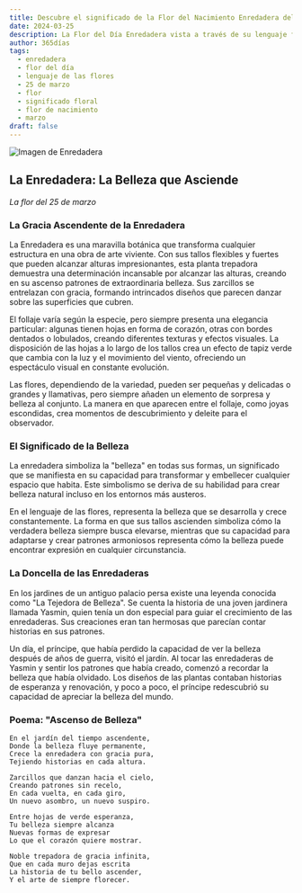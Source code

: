 ```yaml
---
title: Descubre el significado de la Flor del Nacimiento Enredadera del 25 de marzo
date: 2024-03-25
description: La Flor del Día Enredadera vista a través de su lenguaje floral e historias
author: 365días
tags:
  - enredadera
  - flor del día
  - lenguaje de las flores
  - 25 de marzo
  - flor
  - significado floral
  - flor de nacimiento
  - marzo
draft: false
---
```


![Imagen de Enredadera](https://cdn.pixabay.com/photo/2016/06/12/22/30/wall-1453158_1280.jpg#center#center)


## La Enredadera: La Belleza que Asciende
*La flor del 25 de marzo*

### La Gracia Ascendente de la Enredadera

La Enredadera es una maravilla botánica que transforma cualquier estructura en una obra de arte viviente. Con sus tallos flexibles y fuertes que pueden alcanzar alturas impresionantes, esta planta trepadora demuestra una determinación incansable por alcanzar las alturas, creando en su ascenso patrones de extraordinaria belleza. Sus zarcillos se entrelazan con gracia, formando intrincados diseños que parecen danzar sobre las superficies que cubren.

El follaje varía según la especie, pero siempre presenta una elegancia particular: algunas tienen hojas en forma de corazón, otras con bordes dentados o lobulados, creando diferentes texturas y efectos visuales. La disposición de las hojas a lo largo de los tallos crea un efecto de tapiz verde que cambia con la luz y el movimiento del viento, ofreciendo un espectáculo visual en constante evolución.

Las flores, dependiendo de la variedad, pueden ser pequeñas y delicadas o grandes y llamativas, pero siempre añaden un elemento de sorpresa y belleza al conjunto. La manera en que aparecen entre el follaje, como joyas escondidas, crea momentos de descubrimiento y deleite para el observador.

### El Significado de la Belleza

La enredadera simboliza la "belleza" en todas sus formas, un significado que se manifiesta en su capacidad para transformar y embellecer cualquier espacio que habita. Este simbolismo se deriva de su habilidad para crear belleza natural incluso en los entornos más austeros.

En el lenguaje de las flores, representa la belleza que se desarrolla y crece constantemente. La forma en que sus tallos ascienden simboliza cómo la verdadera belleza siempre busca elevarse, mientras que su capacidad para adaptarse y crear patrones armoniosos representa cómo la belleza puede encontrar expresión en cualquier circunstancia.

### La Doncella de las Enredaderas

En los jardines de un antiguo palacio persa existe una leyenda conocida como "La Tejedora de Belleza". Se cuenta la historia de una joven jardinera llamada Yasmin, quien tenía un don especial para guiar el crecimiento de las enredaderas. Sus creaciones eran tan hermosas que parecían contar historias en sus patrones.

Un día, el príncipe, que había perdido la capacidad de ver la belleza después de años de guerra, visitó el jardín. Al tocar las enredaderas de Yasmin y sentir los patrones que había creado, comenzó a recordar la belleza que había olvidado. Los diseños de las plantas contaban historias de esperanza y renovación, y poco a poco, el príncipe redescubrió su capacidad de apreciar la belleza del mundo.

### Poema: "Ascenso de Belleza"

```
En el jardín del tiempo ascendente,
Donde la belleza fluye permanente,
Crece la enredadera con gracia pura,
Tejiendo historias en cada altura.

Zarcillos que danzan hacia el cielo,
Creando patrones sin recelo,
En cada vuelta, en cada giro,
Un nuevo asombro, un nuevo suspiro.

Entre hojas de verde esperanza,
Tu belleza siempre alcanza
Nuevas formas de expresar
Lo que el corazón quiere mostrar.

Noble trepadora de gracia infinita,
Que en cada muro dejas escrita
La historia de tu bello ascender,
Y el arte de siempre florecer.
```